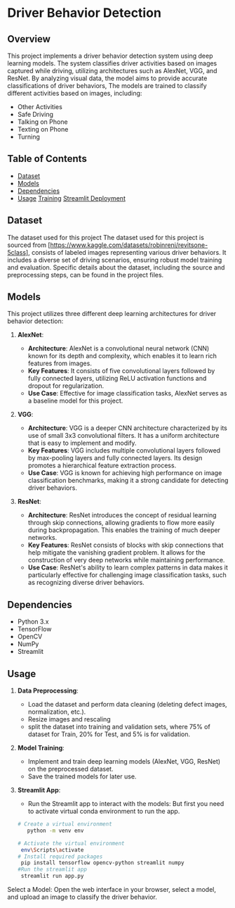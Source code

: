 # Driver Behavior Detection

## Overview

This project implements a driver behavior detection system using deep learning models. The system classifies driver activities based on images captured while driving, utilizing architectures such as AlexNet, VGG, and ResNet. By analyzing visual data, the model aims to provide accurate classifications of driver behaviors, The models are trained to classify different activities based on images, including:

- Other Activities
- Safe Driving
- Talking on Phone
- Texting on Phone
- Turning


## Table of Contents

- [Dataset](#dataset)
- [Models](#models)
- [Dependencies](#dependencies)
- [Usage](#usage)
    [Training](#training)
    [Streamlit Deployment](#streamlit-deployment)



## Dataset
The dataset used for this project The dataset used for this project is sourced from [https://www.kaggle.com/datasets/robinreni/revitsone-5class], consists of labeled images representing various driver behaviors. It includes a diverse set of driving scenarios, ensuring robust model training and evaluation. Specific details about the dataset, including the source and preprocessing steps, can be found in the project files.

## Models
This project utilizes three different deep learning architectures for driver behavior detection:

1. **AlexNet**:
   - **Architecture**: AlexNet is a convolutional neural network (CNN) known for its depth and complexity, which enables it to learn rich features from images.
   - **Key Features**: It consists of five convolutional layers followed by fully connected layers, utilizing ReLU activation functions and dropout for regularization.
   - **Use Case**: Effective for image classification tasks, AlexNet serves as a baseline model for this project.

2. **VGG**:
   - **Architecture**: VGG is a deeper CNN architecture characterized by its use of small 3x3 convolutional filters. It has a uniform architecture that is easy to implement and modify.
   - **Key Features**: VGG includes multiple convolutional layers followed by max-pooling layers and fully connected layers. Its design promotes a hierarchical feature extraction process.
   - **Use Case**: VGG is known for achieving high performance on image classification benchmarks, making it a strong candidate for detecting driver behaviors.

3. **ResNet**:
   - **Architecture**: ResNet introduces the concept of residual learning through skip connections, allowing gradients to flow more easily during backpropagation. This enables the training of much deeper networks.
   - **Key Features**: ResNet consists of blocks with skip connections that help mitigate the vanishing gradient problem. It allows for the construction of very deep networks while maintaining performance.
   - **Use Case**: ResNet's ability to learn complex patterns in data makes it particularly effective for challenging image classification tasks, such as recognizing diverse driver behaviors.

## Dependencies
- Python 3.x
- TensorFlow
- OpenCV
- NumPy
- Streamlit

## Usage
1. **Data Preprocessing**:
   - Load the dataset and perform data cleaning (deleting defect images, normalization, etc.).
   - Resize images and rescaling
   -  split the dataset into training and validation sets, where 75% of dataset for Train, 20% for Test, and 5% is for validation.

2. **Model Training**:
   - Implement and train deep learning models (AlexNet, VGG, ResNet) on the preprocessed dataset.
   - Save the trained models for later use.

3. **Streamlit App**:
   - Run the Streamlit app to interact with the models:
   But first you need to activate virtual conda environment to run the app.

   ```bash
   # Create a virtual environment
      python -m venv env

   # Activate the virtual environment
    env\Scripts\activate
   # Install required packages
    pip install tensorflow opencv-python streamlit numpy
   #Run the streamlit app
    streamlit run app.py

Select a Model: Open the web interface in your browser, select a model, and upload an image to classify the driver behavior.
